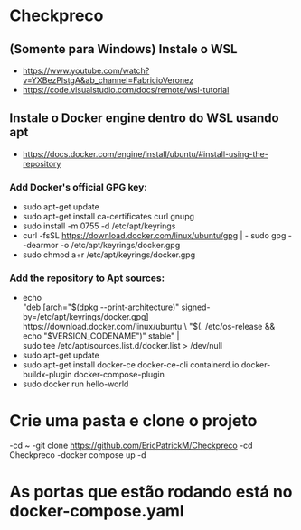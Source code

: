 # Checkpreco

## (Somente para Windows) Instale o WSL
- https://www.youtube.com/watch?v=YXBezPlstgA&ab_channel=FabricioVeronez
- https://code.visualstudio.com/docs/remote/wsl-tutorial

## Instale o Docker engine dentro do WSL usando apt
- https://docs.docker.com/engine/install/ubuntu/#install-using-the-repository

### Add Docker's official GPG key:
- sudo apt-get update
- sudo apt-get install ca-certificates curl gnupg
- sudo install -m 0755 -d /etc/apt/keyrings
- curl -fsSL https://download.docker.com/linux/ubuntu/gpg | - sudo gpg --dearmor -o /etc/apt/keyrings/docker.gpg
- sudo chmod a+r /etc/apt/keyrings/docker.gpg

### Add the repository to Apt sources:
- echo \
  "deb [arch="$(dpkg --print-architecture)" signed-by=/etc/apt/keyrings/docker.gpg] https://download.docker.com/linux/ubuntu \
  "$(. /etc/os-release && echo "$VERSION_CODENAME")" stable" | \
  sudo tee /etc/apt/sources.list.d/docker.list > /dev/null
- sudo apt-get update
- sudo apt-get install docker-ce docker-ce-cli containerd.io docker-buildx-plugin docker-compose-plugin
- sudo docker run hello-world

# Crie uma pasta e clone o projeto
-cd ~
-git clone https://github.com/EricPatrickM/Checkpreco
-cd Checkpreco
-docker compose up -d

# As portas que estão rodando está no docker-compose.yaml
